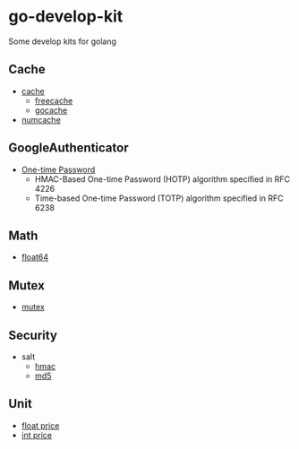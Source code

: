 # go-develop-kit
Some develop kits for golang

## Cache
* [cache](https://github.com/WindomZ/go-develop-kit/tree/master/cache)
    * [freecache](https://github.com/WindomZ/go-develop-kit/tree/master/cache/freecache)
    * [gocache](https://github.com/WindomZ/go-develop-kit/tree/master/cache/gocache)
* [numcache](https://github.com/WindomZ/go-develop-kit/tree/master/cache/numcache)

## GoogleAuthenticator
* [One-time Password](https://github.com/WindomZ/go-develop-kit/tree/master/googleauth/otp)
    * HMAC-Based One-time Password (HOTP) algorithm specified in RFC 4226
    * Time-based One-time Password (TOTP) algorithm specified in RFC 6238

## Math
* [float64](https://github.com/WindomZ/go-develop-kit/blob/master/math/float.go)

## Mutex
* [mutex](https://github.com/WindomZ/go-develop-kit/blob/master/mutex/mutex.go)

## Security
* salt
    * [hmac](https://github.com/WindomZ/go-develop-kit/blob/master/security/salt/hmac.go)
    * [md5](https://github.com/WindomZ/go-develop-kit/blob/master/security/salt/md5.go)

## Unit
* [float price](https://github.com/WindomZ/go-develop-kit/blob/master/unit/float_price.go)
* [int price](https://github.com/WindomZ/go-develop-kit/blob/master/unit/int_price.go)
